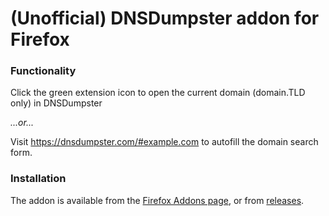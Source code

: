 # (Unofficial) DNSDumpster addon for Firefox

### Functionality

Click the green extension icon to open the current domain (domain.TLD only) in DNSDumpster

_...or..._

Visit https://dnsdumpster.com/#example.com to autofill the domain search form.

### Installation

The addon is available from the [Firefox Addons page](https://addons.mozilla.org/en-US/firefox/addon/dnsdumpster/), or from [releases](https://github.com/natesales/dnsdumpster-firefox/releases).
